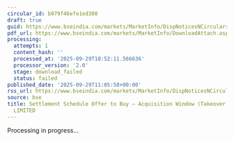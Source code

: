 ```yaml
---
circular_id: b079f46efe1ed300
draft: true
guid: https://www.bseindia.com/markets/MarketInfo/DispNoticesNCirculars.aspx?Noticeid={516D3C35-1C32-4DA5-B064-B1976C98974E}&noticeno=20250929-37&dt=09/29/2025&icount=37&totcount=87&flag=0
pdf_url: https://www.bseindia.com/markets/MarketInfo/DownloadAttach.aspx?id=20250929-37&attachedId=
processing:
  attempts: 1
  content_hash: ''
  processed_at: '2025-09-29T18:52:11.566636'
  processor_version: '2.0'
  stage: download_failed
  status: failed
published_date: '2025-09-29T11:05:58+00:00'
rss_url: https://www.bseindia.com/markets/MarketInfo/DispNoticesNCirculars.aspx?Noticeid={516D3C35-1C32-4DA5-B064-B1976C98974E}&noticeno=20250929-37&dt=09/29/2025&icount=37&totcount=87&flag=0
source: bse
title: Settlement Schedule Offer to Buy – Acquisition Window (Takeover) for CMX HOLDINGS
  LIMITED
---
```


Processing in progress...